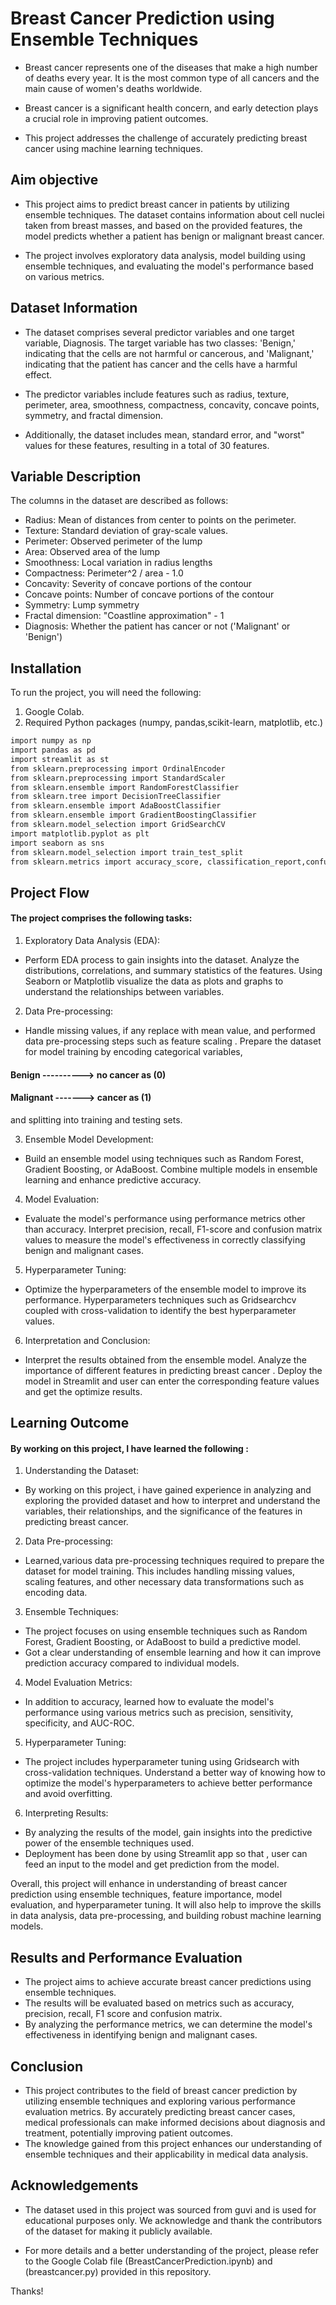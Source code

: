 
# Breast Cancer Prediction using Ensemble Techniques

- Breast cancer represents one of the diseases that make a high number of deaths every year. It is the most common type of all cancers and the main cause of women's deaths worldwide.


- Breast cancer is a significant health concern, and early detection plays a crucial role in improving patient outcomes.

- This project addresses the challenge of accurately predicting breast cancer using machine learning techniques. 








## Aim objective


- This project aims to predict breast cancer in patients by utilizing ensemble techniques. The dataset contains information about cell nuclei taken from breast masses, and based on the provided features, the model predicts whether a patient has benign or malignant breast cancer.


 - The project involves exploratory data analysis, model building using ensemble techniques, and evaluating the model's performance based on various metrics.
## Dataset Information

-  The dataset comprises several predictor variables and one target variable, Diagnosis. The target variable has two classes: 'Benign,' indicating that the cells are not harmful or cancerous, and 'Malignant,' indicating that the patient has cancer and the cells have a harmful effect. 

-  The predictor variables include features such as radius, texture, perimeter, area, smoothness, compactness, concavity, concave points, symmetry, and fractal dimension. 

-  Additionally, the dataset includes mean, standard error, and "worst" values for these features, resulting in a total of 30 features.
## Variable Description


The columns in the dataset are described as follows:

- Radius: Mean of distances from center to points on the perimeter.
- Texture: Standard deviation of gray-scale values.
- Perimeter: Observed perimeter of the lump
- Area: Observed area of the lump
- Smoothness: Local variation in radius lengths
- Compactness: Perimeter^2 / area - 1.0
- Concavity: Severity of concave portions of the contour
- Concave points: Number of concave portions of the contour
- Symmetry: Lump symmetry
- Fractal dimension: "Coastline approximation" - 1
- Diagnosis: Whether the patient has cancer or not ('Malignant' or 'Benign')
## Installation

To run the project, you will need the following:

1. Google Colab.
2. Required Python packages (numpy, pandas,scikit-learn, matplotlib, etc.)

```bash
import numpy as np
import pandas as pd
import streamlit as st
from sklearn.preprocessing import OrdinalEncoder
from sklearn.preprocessing import StandardScaler
from sklearn.ensemble import RandomForestClassifier
from sklearn.tree import DecisionTreeClassifier
from sklearn.ensemble import AdaBoostClassifier
from sklearn.ensemble import GradientBoostingClassifier
from sklearn.model_selection import GridSearchCV
import matplotlib.pyplot as plt
import seaborn as sns
from sklearn.model_selection import train_test_split
from sklearn.metrics import accuracy_score, classification_report,confusion_matrix


```
    
## Project Flow

#### The project comprises the following tasks:


1. Exploratory Data Analysis (EDA):
 - Perform EDA process to gain insights into the dataset. Analyze the distributions, correlations, and summary statistics of the features. Using Seaborn or Matplotlib visualize the data as plots and graphs  to understand the relationships between variables.

2. Data Pre-processing: 
- Handle missing values, if any replace with mean value, and performed  data pre-processing steps such as feature scaling . Prepare the dataset for model training by encoding categorical variables,
#### Benign ----------> no cancer as (0)
#### Malignant -------> cancer as (1) 
and splitting into training and testing sets.

3. Ensemble Model Development: 
- Build an ensemble model using techniques such as Random Forest, Gradient Boosting, or AdaBoost.  Combine multiple models in ensemble learning and enhance predictive accuracy.

4. Model Evaluation:
- Evaluate the model's performance using performance metrics other than accuracy. Interpret precision, recall, F1-score  and confusion matrix values to measure the model's effectiveness in correctly classifying benign and malignant cases.

5. Hyperparameter Tuning:
-  Optimize the hyperparameters of the ensemble model to improve its performance. Hyperparameters techniques such as Gridsearchcv coupled with cross-validation to identify the best hyperparameter values.

6. Interpretation and Conclusion:
-  Interpret the results obtained from the ensemble model. Analyze the importance of different features in predicting breast cancer . Deploy the model in Streamlit and user can enter the corresponding feature values and get the optimize results.




## Learning Outcome

#### By working on this project, I have learned the following :

1. Understanding the Dataset:
- By working on this project, i have gained experience in analyzing and exploring the provided dataset and  how to interpret and understand the variables, their relationships, and the significance of the features in predicting breast cancer.

2. Data Pre-processing: 
- Learned,various data pre-processing techniques required to prepare the dataset for model training. This includes handling missing values, scaling features, and other necessary data transformations such as encoding data.

3. Ensemble Techniques:
-  The project focuses on using ensemble techniques such as Random Forest, Gradient Boosting, or AdaBoost to build a predictive model.
- Got a clear understanding of ensemble learning and how it can improve prediction accuracy compared to individual models.

4. Model Evaluation Metrics: 
- In addition to accuracy, learned how  to evaluate the model's performance using various metrics such as precision, sensitivity, specificity, and AUC-ROC.

5. Hyperparameter Tuning:
-  The project includes hyperparameter tuning using Gridsearch with cross-validation techniques. Understand a better way of knowing how to optimize the model's hyperparameters to achieve better performance and avoid overfitting.

6. Interpreting Results:
-  By analyzing the results of the model,  gain insights into the predictive power of the ensemble techniques used.
-  Deployment has been done by using Streamlit app so that , user can feed an input to the model and get prediction from the model. 

Overall, this project will enhance in  understanding of breast cancer prediction using ensemble techniques, feature importance, model evaluation, and hyperparameter tuning. It will also help to improve the skills in data analysis, data pre-processing, and building robust machine learning models.


## Results and Performance Evaluation

- The project aims to achieve accurate breast cancer predictions using ensemble techniques. 
- The results will be evaluated based on metrics such as accuracy, precision, recall, F1 score and confusion matrix. 
- By analyzing the performance metrics, we can determine the model's effectiveness in identifying benign and malignant cases.

## Conclusion
- This project contributes to the field of breast cancer prediction by utilizing ensemble techniques and exploring various performance evaluation metrics. By accurately predicting breast cancer cases, medical professionals can make informed decisions about diagnosis and treatment, potentially improving patient outcomes.
- The knowledge gained from this project enhances our understanding of ensemble techniques and their applicability in medical data analysis.




## Acknowledgements
 - The dataset used in this project was sourced from guvi  and is used for educational purposes only.  We    acknowledge and thank the contributors of the dataset for making it publicly available.


- For more details and a better understanding of the project, please refer to the Google Colab file (BreastCancerPrediction.ipynb) and (breastcancer.py) provided in this repository.

Thanks!

